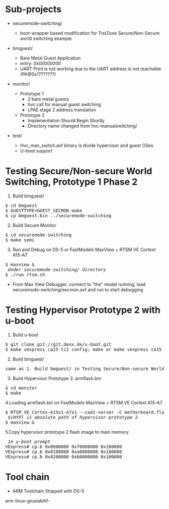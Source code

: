 Sub-projects
============
- securemode-switching/
    - boot-wrapper based modification for TrstZone Secure/Non-Secure world switching example

- bmguest/
    - Bare Metal Guest Application
    - entry: 0x00000000 
    - UART Print is not working due to the UART address is not reachable (PA@0x1???????)

- monitor/
    - Prototype 1
        - 2 bare metal guests
        - hvc call for manual guest switching
        - LPAE stage 2 address translation
    - Prototype 2
        - Implementation Should Begin Shortly
        - Directory name changed from hvc-manualswitching/
- test/
    - Hvc_man_switch.axf binary is divide hypervisor and guest OSes
    - U-boot support 

Testing Secure/Non-secure World Switching, Prototype 1 Phase 2
==============================================================
1. Build bmguest/
<pre>
$ cd bmguest
$ GUESTTYPE=GUEST_SECMON make
$ cp bmguest.bin ../securemode-switching
</pre>

2. Build Secure Monitor
<pre>
$ cd securemode-switching
$ make semi
</pre>

3. Run and Debug on DS-5 or FastModels MaxView + RTSM VE Cortext A15-A7
<pre>
$ maxview &
<i> Under securemode-switching/ directory </i>
$ ./run_rtsm.sh
</pre>
- From Max View Debugger, connect to "the" model running, load securemode-switching/secmon.axf and run to start debugging

Testing Hypervisor Prototype 2 with u-boot
==========================================
1. Build u-boot 
<pre>
$ git clone git://git.denx.de/u-boot.git
$ make vexpress_ca15_tc2_config; make or make vexpress_ca15_tc2
</pre>

2. Build bmguest/
<pre>
same as 1. Build bmguest/ in Testing Secure/Non-secure World Switching
</pre>

3. Build Hypervisor Prototype 2: armflash.bin
<pre>
$ cd monitor
$ make
</pre>

4.Loading armflash.bin on FastModels MaxView + RTSM VE Cortext A15-A7
<pre>
$ RTSM_VE_Cortex-A15x1-A7x1 --cadi-server -C motherboard.flashloader0.fname=$(HYP)/monitor/armflash.bin &
<i> $(HYP) is absolute path of hypervisor prototype 2 </i>
$ maxview &
</pre>

5.Copy hypervisor prototype 2 flash image to main memory 
<pre>
<i> in u-boot prompt </i>
VExpress# cp.b 0x8000000 0xf0000000 0x100000
VExpress# cp.b 0x8100000 0xa0000000 0x100000
VExpress# cp.b 0x8200000 0xb0000000 0x100000
</pre>


Tool chain
=============
- ARM Toolchain Shipped with DS-5

arm-linux-gnueabihf-
